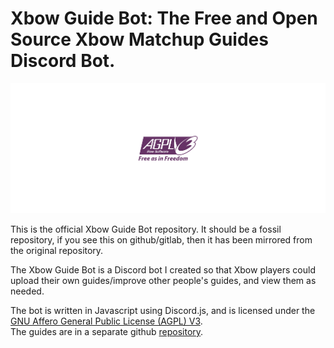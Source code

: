 # Xbow Guide Bot: The Free and Open Source Xbow Matchup Guides Discord Bot.
  
![LICENSE](AGPLv3.svg)  
    
	
This is the official Xbow Guide Bot repository. It should be a fossil repository, if you see this on github/gitlab, then it has been mirrored from the original repository.  
        
The Xbow Guide Bot is a Discord bot I created so that Xbow players could upload their own guides/improve other people's guides, and view them as needed.  
      
The bot is written in Javascript using Discord.js, and is licensed under the [GNU Affero General Public License (AGPL) V3](./LICENSE).  
The guides are in a separate github [repository](https://github.com/RinasSam/Xbow-Matchup-Guides).
